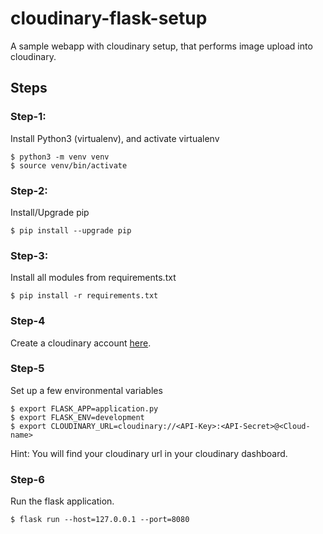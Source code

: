 # cloudinary-flask-setup
A sample webapp with cloudinary setup, that performs image upload into cloudinary.

## Steps

### Step-1: 
Install Python3 (virtualenv), and activate virtualenv

``` 
$ python3 -m venv venv
$ source venv/bin/activate
```

### Step-2: 
Install/Upgrade pip
```
$ pip install --upgrade pip
```

### Step-3:
Install all modules from requirements.txt
```
$ pip install -r requirements.txt
```

### Step-4
Create a cloudinary account [here](https://cloudinary.com/invites/lpov9zyyucivvxsnalc5/jvlzhlknt3io4e9naclh).

### Step-5
Set up a few environmental variables

```
$ export FLASK_APP=application.py
$ export FLASK_ENV=development
$ export CLOUDINARY_URL=cloudinary://<API-Key>:<API-Secret>@<Cloud-name>
```

Hint: You will find your cloudinary url in your cloudinary dashboard.

### Step-6
Run the flask application.

```
$ flask run --host=127.0.0.1 --port=8080
```
